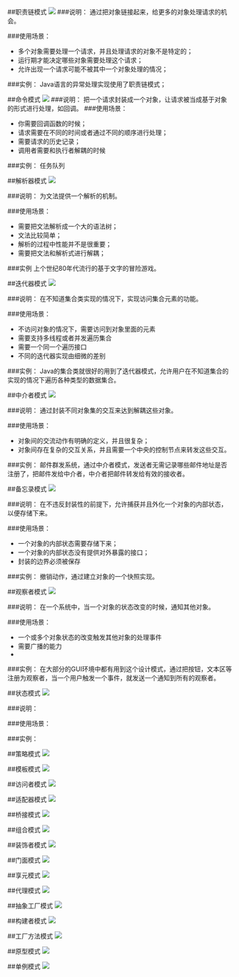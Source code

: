 ##职责链模式
![](https://raw.githubusercontent.com/arthinking/my-document/master/images/2015/02/20150207-design-pattern-01.png) 
###说明：
通过把对象链接起来，给更多的对象处理请求的机会。

###使用场景：
* 多个对象需要处理一个请求，并且处理请求的对象不是特定的；
* 运行期才能决定哪些对象需要处理这个请求；
* 允许出现一个请求可能不被其中一个对象处理的情况；

###实例：
Java语言的异常处理实现使用了职责链模式；


##命令模式
![](https://raw.githubusercontent.com/arthinking/my-document/master/images/2015/02/20150207-design-pattern-02.png)
###说明：
把一个请求封装成一个对象，让请求被当成基于对象的形式进行处理，如回调。
###使用场景：
* 你需要回调函数的时候；
* 请求需要在不同的时间或者通过不同的顺序进行处理；
* 需要请求的历史记录；
* 调用者需要和执行者解耦的时候

###实例：
任务队列

##解析器模式
![](https://raw.githubusercontent.com/arthinking/my-document/master/images/2015/02/20150207-design-pattern-03.png)  

###说明：
为文法提供一个解析的机制。

###使用场景：
* 需要把文法解析成一个大的语法树；
* 文法比较简单；
* 解析的过程中性能并不是很重要；
* 需要把文法和解析式进行解耦；

###实例
上个世纪80年代流行的基于文字的冒险游戏。

##迭代器模式
![](https://raw.githubusercontent.com/arthinking/my-document/master/images/2015/02/20150207-design-pattern-04.png)

###说明：
在不知道集合类实现的情况下，实现访问集合元素的功能。

###使用场景：
* 不访问对象的情况下，需要访问到对象里面的元素
* 需要支持多线程或者并发遍历集合
* 需要一个同一个遍历接口
* 不同的迭代器实现由细微的差别

###实例：
Java的集合类就很好的用到了迭代器模式，允许用户在不知道集合的实现的情况下遍历各种类型的数据集合。

##中介者模式
![](https://raw.githubusercontent.com/arthinking/my-document/master/images/2015/02/20150207-design-pattern-05.png)

###说明：
通过封装不同对象集的交互来达到解耦这些对象。

###使用场景：
* 对象间的交流动作有明确的定义，并且很复杂；
* 对象间存在复杂的交互关系，并且需要一个中央的控制节点来转发这些交互。

###实例：
邮件群发系统，通过中介者模式，发送者无需记录哪些邮件地址是否注册了，把邮件发给中介者，中介者把邮件转发给有效的接收者。


##备忘录模式
![](https://raw.githubusercontent.com/arthinking/my-document/master/images/2015/02/20150207-design-pattern-06.png)

###说明：
在不违反封装性的前提下，允许捕获并且外化一个对象的内部状态，以便存储下来。

###使用场景：
* 一个对象的内部状态需要存储下来；
* 一个对象的内部状态没有提供对外暴露的接口；
* 封装的边界必须被保存

###实例：
撤销动作，通过建立对象的一个快照实现。

##观察者模式
![](https://raw.githubusercontent.com/arthinking/my-document/master/images/2015/02/20150207-design-pattern-07.png)

###说明：
在一个系统中，当一个对象的状态改变的时候，通知其他对象。

###使用场景：
* 一个或多个对象状态的改变触发其他对象的处理事件
* 需要广播的能力
* 

###实例：
在大部分的GUI环境中都有用到这个设计模式，通过把按钮，文本区等注册为观察者，当一个用户触发一个事件，就发送一个通知到所有的观察者。

##状态模式
![](https://raw.githubusercontent.com/arthinking/my-document/master/images/2015/02/20150207-design-pattern-08.png)

###说明：

###使用场景：

###实例：



##策略模式
![](https://raw.githubusercontent.com/arthinking/my-document/master/images/2015/02/20150207-design-pattern-09.png)

##模板模式
![](https://raw.githubusercontent.com/arthinking/my-document/master/images/2015/02/20150207-design-pattern-10.png)

##访问者模式
![](https://raw.githubusercontent.com/arthinking/my-document/master/images/2015/02/20150207-design-pattern-11.png)     

##适配器模式
![](https://raw.githubusercontent.com/arthinking/my-document/master/images/2015/02/20150207-design-pattern-12.png)    

##桥接模式
![](https://raw.githubusercontent.com/arthinking/my-document/master/images/2015/02/20150207-design-pattern-13.png)

##组合模式
![](https://raw.githubusercontent.com/arthinking/my-document/master/images/2015/02/20150207-design-pattern-14.png)

##装饰者模式
![](https://raw.githubusercontent.com/arthinking/my-document/master/images/2015/02/20150207-design-pattern-15.png)

##门面模式
![](https://raw.githubusercontent.com/arthinking/my-document/master/images/2015/02/20150207-design-pattern-16.png)

##享元模式
![](https://raw.githubusercontent.com/arthinking/my-document/master/images/2015/02/20150207-design-pattern-17.png)

##代理模式
![](https://raw.githubusercontent.com/arthinking/my-document/master/images/2015/02/20150207-design-pattern-18.png)

##抽象工厂模式
![](https://raw.githubusercontent.com/arthinking/my-document/master/images/2015/02/20150207-design-pattern-19.png)

##构建者模式
![](https://raw.githubusercontent.com/arthinking/my-document/master/images/2015/02/20150207-design-pattern-20.png)

##工厂方法模式
![](https://raw.githubusercontent.com/arthinking/my-document/master/images/2015/02/20150207-design-pattern-21.png)

##原型模式
![](https://raw.githubusercontent.com/arthinking/my-document/master/images/2015/02/20150207-design-pattern-22.png)

##单例模式
![](https://raw.githubusercontent.com/arthinking/my-document/master/images/2015/02/20150207-design-pattern-23.png)           
